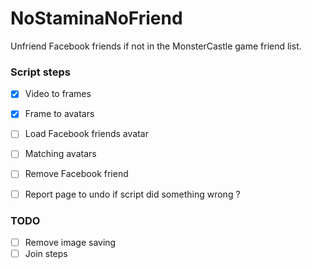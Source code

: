 # NoStaminaNoFriend
Unfriend Facebook friends if not in the MonsterCastle game friend list.

### Script steps
- [x] Video to frames
- [x] Frame to avatars
- [ ] Load Facebook friends avatar
- [ ] Matching avatars
- [ ] Remove Facebook friend
- [ ] Report page to undo if script did something wrong ?


### TODO
- [ ] Remove image saving
- [ ] Join steps
